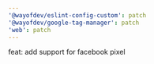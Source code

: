 ```yaml
---
'@wayofdev/eslint-config-custom': patch
'@wayofdev/google-tag-manager': patch
'web': patch
---
```


feat: add support for facebook pixel
